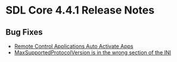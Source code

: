# SDL Core 4.4.1 Release Notes

## Bug Fixes

- [Remote Control Applications Auto Activate Apps](https://github.com/smartdevicelink/sdl_core/issues/1850)
- [MaxSupportedProtocolVersion is in the wrong section of the INI](https://github.com/smartdevicelink/sdl_core/issues/1848)
